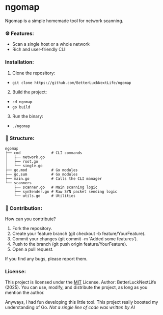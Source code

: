 # ngomap
Ngomap is a simple homemade tool for network scanning.

### ⚙️ Features:
- Scan a single host or a whole network
- Rich and user-friendly CLI
 
### Installation:
1) Clone the repository:
- ```git clone https://github.com/BetterLuckNextLife/ngomap```
2) Build the project:
- ```cd ngomap```
- ```go build```
3) Run the binary:
- ```./ngomap```

### 📁 Structure:
```
ngomap
├── cmd              # CLI commands
│   ├── network.go
│   ├── root.go
│   └── single.go
├── go.mod           # Go modules 
├── go.sum           # Go modules
├── main.go          # Calls the CLI manager
└── scanners
    ├── scanner.go   # Main scanning logic
    ├── synSender.go # Raw SYN packet sending logic
    └── utils.go     # Utilities
```

### 🤝 Contribution:
How can you contribute?

1) Fork the repository.
2) Create your feature branch (git checkout -b feature/YourFeature).
3) Commit your changes (git commit -m 'Added some features').
4) Push to the branch (git push origin feature/YourFeature).
5) Open a pull request.

If you find any bugs, please report them.

### License:
This project is licensed under the [MIT](./LICENSE) License.
Author: BetterLuckNextLife (2025).
You can use, modify, and distribute the project, as long as you mention the author.

Anyways, I had fun developing this little tool. This project really boosted my understanding of Go.
*Not a single line of code was written by AI*
